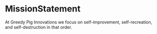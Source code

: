 # MissionStatement
At Greedy Pig Innovations we focus on self-improvement, self-recreation, and self-destruction in that order.
